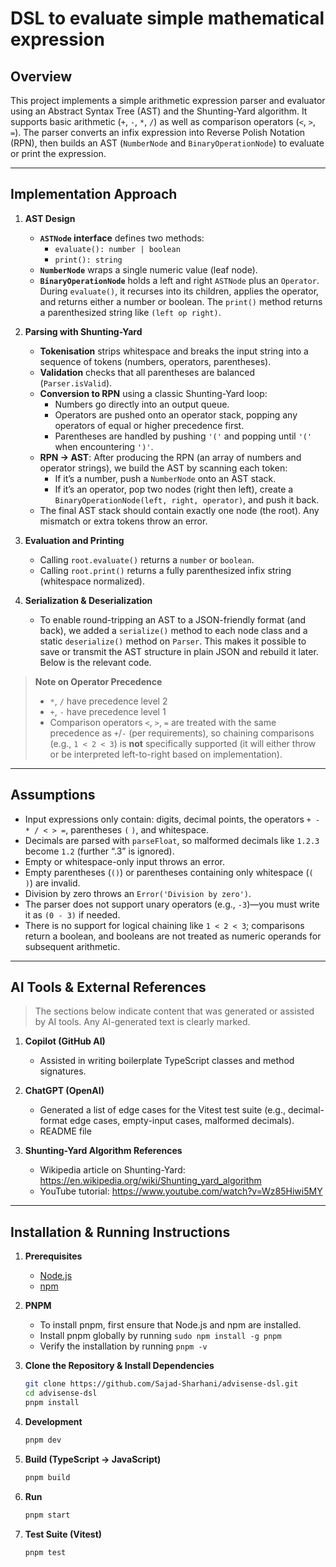 # DSL to evaluate simple mathematical expression

## Overview
This project implements a simple arithmetic expression parser and evaluator using an Abstract Syntax Tree (AST) and the Shunting-Yard algorithm. It supports basic arithmetic (`+`, `-`, `*`, `/`) as well as comparison operators (`<`, `>`, `=`). The parser converts an infix expression into Reverse Polish Notation (RPN), then builds an AST (`NumberNode` and `BinaryOperationNode`) to evaluate or print the expression.

---

## Implementation Approach
1. **AST Design**  
   - **`ASTNode` interface** defines two methods:  
     - `evaluate(): number | boolean`  
     - `print(): string`  
   - **`NumberNode`** wraps a single numeric value (leaf node).  
   - **`BinaryOperationNode`** holds a left and right `ASTNode` plus an `Operator`. During `evaluate()`, it recurses into its children, applies the operator, and returns either a number or boolean. The `print()` method returns a parenthesized string like `(left op right)`.

2. **Parsing with Shunting-Yard**  
   - **Tokenisation** strips whitespace and breaks the input string into a sequence of tokens (numbers, operators, parentheses).  
   - **Validation** checks that all parentheses are balanced (`Parser.isValid`).  
   - **Conversion to RPN** using a classic Shunting-Yard loop:  
     - Numbers go directly into an output queue.  
     - Operators are pushed onto an operator stack, popping any operators of equal or higher precedence first.  
     - Parentheses are handled by pushing `'('` and popping until `'('` when encountering `')'`.  
   - **RPN → AST**: After producing the RPN (an array of numbers and operator strings), we build the AST by scanning each token:  
     - If it’s a number, push a `NumberNode` onto an AST stack.  
     - If it’s an operator, pop two nodes (right then left), create a `BinaryOperationNode(left, right, operator)`, and push it back.  
   - The final AST stack should contain exactly one node (the root). Any mismatch or extra tokens throw an error.

3. **Evaluation and Printing**  
   - Calling `root.evaluate()` returns a `number` or `boolean`.  
   - Calling `root.print()` returns a fully parenthesized infix string (whitespace normalized).

4. **Serialization & Deserialization**
   - To enable round-tripping an AST to a JSON-friendly format (and back), we added a `serialize()` method to each node class and a static `deserialize()` method on `Parser`. This makes it possible to save or transmit the AST structure in plain JSON and rebuild it later. Below is the relevant code.


> **Note on Operator Precedence**  
> - `*`, `/` have precedence level 2  
> - `+`, `-` have precedence level 1  
> - Comparison operators `<`, `>`, `=` are treated with the same precedence as `+`/`-` (per requirements), so chaining comparisons (e.g., `1 < 2 < 3`) is **not** specifically supported (it will either throw or be interpreted left-to-right based on implementation).

---

## Assumptions
- Input expressions only contain: digits, decimal points, the operators `+ - * / < > =`, parentheses `(` `)`, and whitespace.  
- Decimals are parsed with `parseFloat`, so malformed decimals like `1.2.3` become `1.2` (further “.3” is ignored).  
- Empty or whitespace-only input throws an error.  
- Empty parentheses (`()`) or parentheses containing only whitespace (`(  )`) are invalid.  
- Division by zero throws an `Error('Division by zero')`.  
- The parser does not support unary operators (e.g., `-3`)—you must write it as `(0 - 3)` if needed.  
- There is no support for logical chaining like `1 < 2 < 3`; comparisons return a boolean, and booleans are not treated as numeric operands for subsequent arithmetic.

---

## AI Tools & External References
> The sections below indicate content that was generated or assisted by AI tools. Any AI-generated text is clearly marked.

1. **Copilot (GitHub AI)**  
   - Assisted in writing boilerplate TypeScript classes and method signatures.  

2. **ChatGPT (OpenAI)**  
   - Generated a list of edge cases for the Vitest test suite (e.g., decimal-format edge cases, empty-input cases, malformed decimals).
   - README file

3. **Shunting-Yard Algorithm References**  
   - Wikipedia article on Shunting-Yard: https://en.wikipedia.org/wiki/Shunting_yard_algorithm  
   - YouTube tutorial: https://www.youtube.com/watch?v=Wz85Hiwi5MY  

---

## Installation & Running Instructions

1. **Prerequisites**  
   - [Node.js](https://nodejs.org/) 
   - [npm](https://www.npmjs.com/)  

2. **PNPM**
    - To install pnpm, first ensure that Node.js and npm are installed.
    - Install pnpm globally by running `sudo npm install -g pnpm`
    - Verify the installation by running `pnpm -v`

3. **Clone the Repository & Install Dependencies**  
   ```bash
   git clone https://github.com/Sajad-Sharhani/advisense-dsl.git
   cd advisense-dsl
   pnpm install
   ```

4. **Development**  
   ```bash
   pnpm dev
   ```

5. **Build (TypeScript → JavaScript)**  
   ```bash
   pnpm build
   ```

6. **Run**  
   ```bash
   pnpm start
   ```

6. **Test Suite (Vitest)**  
   ```bash
   pnpm test
   ```
